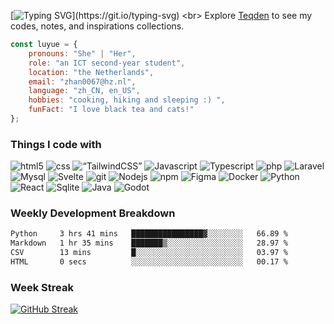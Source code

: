 [![Typing SVG](https://readme-typing-svg.demolab.com?font=Poppins&size=35&pause=1000&color=000000&width=435&height=65&lines=Hello%EF%BC%8C%E4%BD%A0%E5%A5%BD+%C3%92%CF%89%C3%93+...)](https://git.io/typing-svg)
<br>
Explore [Teqden](https://github.com/orgs/Teqden/repositories) to see my codes, notes, and inspirations collections.
<br>
```javascript
const luyue = {
    pronouns: "She" | "Her",
    role: "an ICT second-year student",
    location: "the Netherlands",
    email: "zhan0067@hz.nl",
    language: "zh_CN, en_US",
    hobbies: "cooking, hiking and sleeping :) ",
    funFact: "I love black tea and cats!"
};
```

<h3>Things I code with</h3>
<p>
  <img alt="html5" src="https://img.shields.io/badge/-HTML5-46a2f1?style=flat-square&logo=html5&logoColor=white" />
  <img alt="css" src="https://img.shields.io/badge/-CSS3-46a2f1?style=flat-square&logo=css3&logoColor=white" />  
  <img alt=“TailwindCSS” src="https://img.shields.io/badge/-tailwindcss-46a2f1?style=flat-square&logo=tailwindcss&logoColor=white" /> 
  <img alt="Javascript" src="https://img.shields.io/badge/-Javascript-46a2f1?style=flat-square&logo=javascript&logoColor=white" />
  <img alt="Typescript" src="https://img.shields.io/badge/-Typescript-46a2f1?style=flat-square&logo=typescript&logoColor=white" />
  <img alt="php" src="https://img.shields.io/badge/-PHP-46a2f1?style=flat-square&logo=php&logoColor=white" />
  <img alt="Laravel" src="https://img.shields.io/badge/-Laravel-46a2f1?style=flat-square&logo=laravel&logoColor=white" />
  <img alt="Mysql" src="https://img.shields.io/badge/-MySQL-46a2f1?style=flat-square&logo=mysql&logoColor=white" />
  <img alt="Svelte" src="https://img.shields.io/badge/-Svelte-46a2f1?style=flat-square&logo=svelte&logoColor=white" />
  <img alt="git" src="https://img.shields.io/badge/-Git-46a2f1?style=flat-square&logo=git&logoColor=white" />
  <img alt="Nodejs" src="https://img.shields.io/badge/-Node.js-46a2f1?style=flat-square&logo=nodejs&logoColor=white" />
  <img alt="npm" src="https://img.shields.io/badge/-NPM-46a2f1?style=flat-square&logo=npm&logoColor=white" />
  <img alt="Figma" src="https://img.shields.io/badge/-Figma-46a2f1?style=flat-square&logo=figma&logoColor=white" />
  <img alt="Docker" src="https://img.shields.io/badge/-Docker-46a2f1?style=flat-square&logo=docker&logoColor=white" />
  <img alt="Python" src="https://img.shields.io/badge/-Python-46a2f1?style=flat-square&logo=python&logoColor=white" />
  <img alt="React" src="https://img.shields.io/badge/-React-46a2f1?style=flat-square&logo=react&logoColor=white" />
  <img alt="Sqlite" src="https://img.shields.io/badge/-Sqlite-46a2f1?style=flat-square&logo=sqlite&logoColor=white" />
  <img alt="Java" src="https://img.shields.io/badge/-Java-46a2f1?style=flat-square&logo=java&logoColor=white" />
  <img alt="Godot" src="https://img.shields.io/badge/-Godot-46a2f1?style=flat-square&logo=godot&logoColor=white" />
</p>

<h3>Weekly Development Breakdown</h3>

<!--START_SECTION:waka-->

```txt
Python     3 hrs 41 mins   ████████████████▓░░░░░░░░   66.89 %
Markdown   1 hr 35 mins    ███████▒░░░░░░░░░░░░░░░░░   28.97 %
CSV        13 mins         █░░░░░░░░░░░░░░░░░░░░░░░░   03.97 %
HTML       0 secs          ░░░░░░░░░░░░░░░░░░░░░░░░░   00.17 %
```

<!--END_SECTION:waka-->

<h3>Week Streak</h3>
<a href="https://git.io/streak-stats"><img src="https://streak-stats.demolab.com?user=Lu7ue&theme=meta-light" alt="GitHub Streak" /></a>

